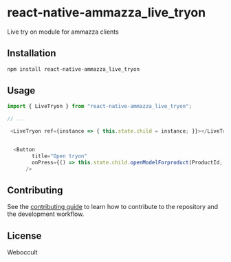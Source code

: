 # react-native-ammazza_live_tryon

Live try on module for ammazza clients

## Installation

```sh
npm install react-native-ammazza_live_tryon
```

## Usage

```js
import { LiveTryon } from "react-native-ammazza_live_tryon";

// ...

 <LiveTryon ref={instance => { this.state.child = instance; }}></LiveTryon>


  <Button
        title="Open tryon"
        onPress={() => this.state.child.openModelForproduct(ProductId, clientId)}
      />
```

## Contributing

See the [contributing guide](CONTRIBUTING.md) to learn how to contribute to the repository and the development workflow.

## License

Weboccult

